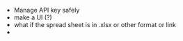 - Manage API key safely
- make a UI (?)
- what if the spread sheet is in .xlsx or other format or link
- 